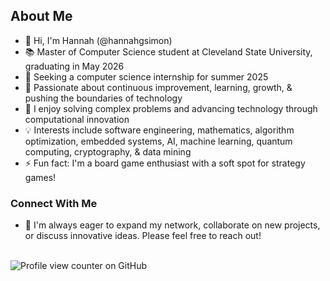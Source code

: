 ## About Me
- 👋 Hi, I'm Hannah (@hannahgsimon)
- 📚 Master of Computer Science student at Cleveland State University, graduating in May 2026
- 🔭 Seeking a computer science internship for summer 2025
- 🌱 Passionate about continuous improvement, learning, growth, & pushing the boundaries of technology
- 🚀 I enjoy solving complex problems and advancing technology through computational innovation
- 💡 Interests include software engineering, mathematics, algorithm optimization, embedded systems, AI, machine learning, quantum computing, cryptography, & data mining
- ⚡ Fun fact: I'm a board game enthusiast with a soft spot for strategy games!

### Connect With Me
- 🤝 I'm always eager to expand my network, collaborate on new projects, or discuss innovative ideas. Please feel free to reach out!  
&nbsp;<br>

![Profile view counter on GitHub](https://komarev.com/ghpvc/?username=hannahgsimon&color=800080)
